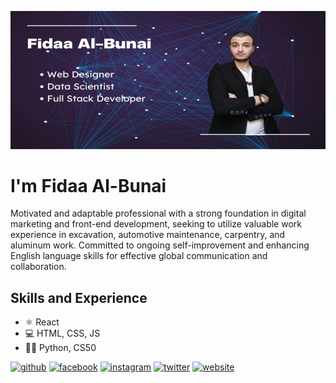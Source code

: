![Front-End Developer](https://github.com/Fidaa-Al-Bunai/Fidaa-Al-Bunai/blob/main/Fidaa%20Al-Bunai.Banner.png)


# I'm Fidaa Al-Bunai
Motivated and adaptable professional with a strong foundation in digital marketing and front-end development, seeking to utilize valuable work experience in excavation, automotive maintenance, carpentry, and aluminum work. Committed to ongoing self-improvement and enhancing English language skills for effective global communication and collaboration.

## Skills and Experience  
* ⚛ React
* 💻 HTML, CSS, JS
* 👩‍💻 Python, CS50



[<img src='https://cdn.jsdelivr.net/npm/simple-icons@3.0.1/icons/github.svg' alt='github' height='40'>](https://github.com/Fidaa-Al-Bunai)  [<img src='https://cdn.jsdelivr.net/npm/simple-icons@3.0.1/icons/facebook.svg' alt='facebook' height='40'>](https://www.facebook.com/Fidaa-Al-Bunai)  [<img src='https://cdn.jsdelivr.net/npm/simple-icons@3.0.1/icons/instagram.svg' alt='instagram' height='40'>](https://www.instagram.com/fidaa.al.bunai/)  [<img src='https://cdn.jsdelivr.net/npm/simple-icons@3.0.1/icons/twitter.svg' alt='twitter' height='40'>](https://twitter.com/fidaa_al_bunai)  [<img src='https://cdn.jsdelivr.net/npm/simple-icons@3.0.1/icons/icloud.svg' alt='website' height='40'>](https://fidaa-al-bunai.netlify.app/)  

